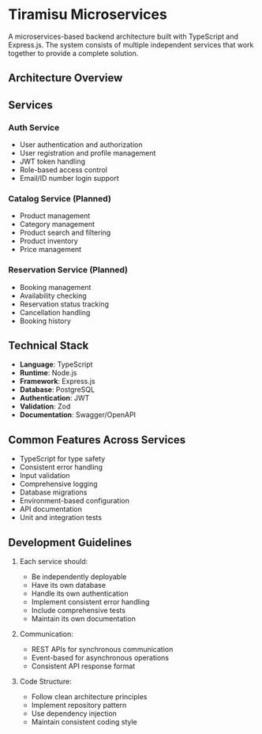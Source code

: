 # Tiramisu Microservices

A microservices-based backend architecture built with TypeScript and Express.js. The system consists of multiple independent services that work together to provide a complete solution.

## Architecture Overview 

## Services

### Auth Service
- User authentication and authorization
- User registration and profile management
- JWT token handling
- Role-based access control
- Email/ID number login support

### Catalog Service (Planned)
- Product management
- Category management
- Product search and filtering
- Product inventory
- Price management

### Reservation Service (Planned)
- Booking management
- Availability checking
- Reservation status tracking
- Cancellation handling
- Booking history

## Technical Stack

- **Language**: TypeScript
- **Runtime**: Node.js
- **Framework**: Express.js
- **Database**: PostgreSQL
- **Authentication**: JWT
- **Validation**: Zod
- **Documentation**: Swagger/OpenAPI

## Common Features Across Services

- TypeScript for type safety
- Consistent error handling
- Input validation
- Comprehensive logging
- Database migrations
- Environment-based configuration
- API documentation
- Unit and integration tests

## Development Guidelines

1. Each service should:
   - Be independently deployable
   - Have its own database
   - Handle its own authentication
   - Implement consistent error handling
   - Include comprehensive tests
   - Maintain its own documentation

2. Communication:
   - REST APIs for synchronous communication
   - Event-based for asynchronous operations
   - Consistent API response format

3. Code Structure:
   - Follow clean architecture principles
   - Implement repository pattern
   - Use dependency injection
   - Maintain consistent coding style
